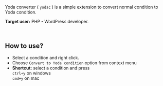 Yoda converter ( `yodac` ) is a simple extension to convert normal condition to Yoda condition. 

<b>Target user:</b> PHP - WordPress developer.

<br>

## How to use?

- Select a condition and right click.
- Choose `Convert to Yoda condition` option from context menu
- <b>Shortcut:</b> select a condition and press <br> 
`ctrl+y` on windows <br>
`cmd+y` on mac
